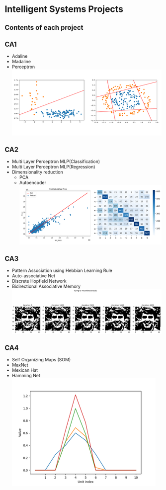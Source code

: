 # Intelligent Systems Projects
 Contents of each project
 ----------
## CA1 
- Adaline
- Madaline
- Perceptron
![This is an image](/Images/CA1.png)
## CA2
- Multi Layer Perceptron MLP(Classification)
- Multi Layer Perceptron MLP(Regression)
- Dimensionality reduction
   - PCA
   - Autoencoder
![This is an image](/Images/CA2.png)
## CA3
- Pattern Association using Hebbian Learning Rule
 - Auto-associative Net
 - Discrete Hopfield Network
 - Bidirectional Associative Memory
![This is an image](/Images/CA3.png)
 ## CA4
 - Self Organizing Maps (SOM)
 - MaxNet
 - Mexican Hat
 - Hamming Net
![This is an image](/Images/CA4.png)

